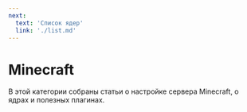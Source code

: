 ```yaml
---
next:
  text: 'Список ядер'
  link: './list.md'
---
```


# Minecraft

В этой категории собраны статьи о настройке сервера Minecraft, о ядрах и полезных плагинах.
